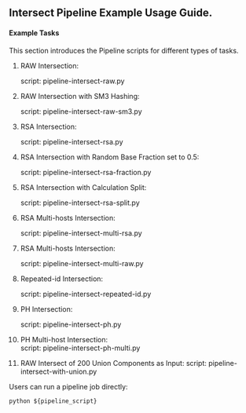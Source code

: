 ## Intersect Pipeline Example Usage Guide.

#### Example Tasks

This section introduces the Pipeline scripts for different types of tasks.

1. RAW Intersection:

    script: pipeline-intersect-raw.py

2. RAW Intersection with SM3 Hashing:

    script: pipeline-intersect-raw-sm3.py

3. RSA Intersection:

    script: pipeline-intersect-rsa.py

4. RSA Intersection with Random Base Fraction set to 0.5:

    script: pipeline-intersect-rsa-fraction.py

5. RSA Intersection with Calculation Split:

    script: pipeline-intersect-rsa-split.py

6. RSA Multi-hosts Intersection:

    script: pipeline-intersect-multi-rsa.py

7. RSA Multi-hosts Intersection:

    script: pipeline-intersect-multi-raw.py

8. Repeated-id Intersection:

    script: pipeline-intersect-repeated-id.py

9. PH Intersection:

    script: pipeline-intersect-ph.py

10. PH Multi-host Intersection:  
    script: pipeline-intersect-ph-multi.py

11. RAW Intersect of 200 Union Components as Input:
    script: pipeline-intersect-with-union.py

Users can run a pipeline job directly:

    python ${pipeline_script}
